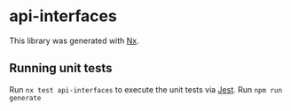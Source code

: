# api-interfaces

This library was generated with [Nx](https://nx.dev).

## Running unit tests

Run `nx test api-interfaces` to execute the unit tests via [Jest](https://jestjs.io).
Run `npm run generate`
